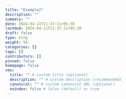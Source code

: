 ```yaml
---
title: "Example2"
description: ""
summary: ""
date: 2024-04-11T21:37:11+05:30
lastmod: 2024-04-11T21:37:11+05:30
draft: false
type: blog
weight: 50
categories: []
tags: []
contributors: []
pinned: false
homepage: false
seo:
  title: "" # custom title (optional)
  description: "" # custom description (recommended)
  canonical: "" # custom canonical URL (optional)
  noindex: false # false (default) or true
---
```

